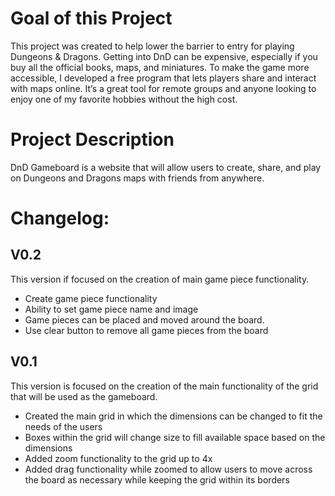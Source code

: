 # Goal of this Project
This project was created to help lower the barrier to entry for playing Dungeons & Dragons. Getting into DnD can be expensive, especially if you buy all the official books, maps, and miniatures. To make the game more accessible, I developed a free program that lets players share and interact with maps online. It’s a great tool for remote groups and anyone looking to enjoy one of my favorite hobbies without the high cost.
# Project Description 
DnD Gameboard is a website that will allow users to create, share, and play on Dungeons and Dragons maps with friends from anywhere.
# Changelog:
 ## V0.2
 This version if focused on the creation of main game piece functionality.
 * Create game piece functionality
 * Ability to set game piece name and image
 * Game pieces can be placed and moved around the board.
 * Use clear button to remove all game pieces from the board
 ## V0.1
 This version is focused on the creation of the main functionality of the grid that will be used as the gameboard.
 * Created the main grid in which the dimensions can be changed to fit the needs of the users
 * Boxes within the grid will change size to fill available space based on the dimensions
 * Added zoom functionality to the grid up to 4x
 * Added drag functionality while zoomed to allow users to move across the board as necessary while keeping the grid within its borders
